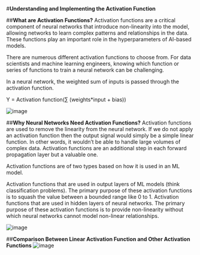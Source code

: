 #**Understanding and Implementing the Activation Function**

##**What are Activation Functions?**
Activation functions are a critical component of neural networks that introduce non-linearity into the model, allowing networks to learn complex patterns and relationships in the data. These functions play an important role in the hyperparameters of AI-based models. 

There are numerous different activation functions to choose from. For data scientists and machine learning engineers, knowing which function or series of functions to train a neural network can be challenging. 

In a neural network, the weighted sum of inputs is passed through the activation function.

Y = Activation function(∑ (weights*input + bias))

![image](https://github.com/TasnimNiger/Deep-Learning-Resources/assets/85071596/ff9d94a2-3435-4431-823e-e7c913538b8c)

##**Why Neural Networks Need Activation Functions?**
Activation functions are used to remove the linearity from the neural network. If we do not apply an activation function then the output signal would simply be a simple linear function. In other words, it wouldn’t be able to handle large volumes of complex data. Activation functions are an additional step in each forward propagation layer but a valuable one. 


Activation functions are of two types based on how it is used in an ML model.

Activation functions that are used in output layers of ML models (think classification problems). The primary purpose of these activation functions is to squash the value between a bounded range like 0 to 1.
Activation functions that are used in hidden layers of neural networks. The primary purpose of these activation functions is to provide non-linearity without which neural networks cannot model non-linear relationships.

![image](https://github.com/TasnimNiger/Deep-Learning-Resources/assets/85071596/f1a54291-a281-4a71-9db4-ec5e75fc0033)

##**Comparison Between Linear Activation Function and Other Activation Functions**
![image](https://github.com/TasnimNiger/Deep-Learning-Resources/assets/85071596/978a0327-28c9-4afa-817f-365e918c6a59)
